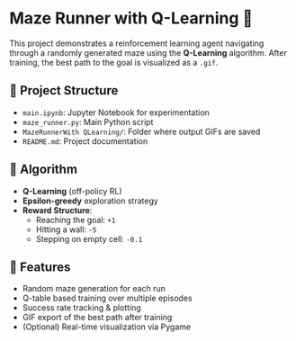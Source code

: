 # Maze Runner with Q-Learning 🧠

This project demonstrates a reinforcement learning agent navigating through a randomly generated maze using the **Q-Learning** algorithm. After training, the best path to the goal is visualized as a `.gif`.

## 📂 Project Structure

- `main.ipynb`: Jupyter Notebook for experimentation
- `maze_runner.py`: Main Python script
- `MazeRunnerWith QLearning/`: Folder where output GIFs are saved
- `README.md`: Project documentation

## 🤖 Algorithm

- **Q-Learning** (off-policy RL)
- **Epsilon-greedy** exploration strategy
- **Reward Structure**:
  - Reaching the goal: `+1`
  - Hitting a wall: `-5`
  - Stepping on empty cell: `-0.1`

## 🎯 Features

- Random maze generation for each run
- Q-table based training over multiple episodes
- Success rate tracking & plotting
- GIF export of the best path after training
- (Optional) Real-time visualization via Pygame
